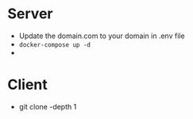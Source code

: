 # Server

- Update the domain.com to your domain in .env file
- ``` docker-compose up -d ``` 
- 

# Client 

- git clone -depth 1 

